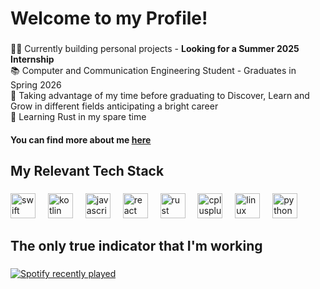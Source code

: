 <h1 align="left">Welcome to my Profile!</h1>

###

<p align="left">🧑‍💻 Currently building personal projects - <strong>Looking for a Summer 2025 Internship</strong><br>📚 Computer and Communication Engineering Student - Graduates in Spring 2026<br>🎯 Taking advantage of my time before graduating to Discover, Learn and Grow in different fields anticipating a bright career<br>🔧 Learning Rust in my spare time<br>

<h4>You can find more about me <a href="https://joehachem.me">here</a><h4>

###

<h2 align="left">My Relevant Tech Stack</h2>

###

<div align="left">
  <img src="https://cdn.jsdelivr.net/gh/devicons/devicon/icons/swift/swift-original.svg" height="40" alt="swift logo"  />
  <img width="12" />
  <img src="https://cdn.jsdelivr.net/gh/devicons/devicon/icons/kotlin/kotlin-original.svg" height="40" alt="kotlin logo"  />
  <img width="12" />
  <img src="https://cdn.jsdelivr.net/gh/devicons/devicon/icons/javascript/javascript-original.svg" height="40" alt="javascript logo"  />
  <img width="12" />
  <img src="https://cdn.jsdelivr.net/gh/devicons/devicon/icons/react/react-original.svg" height="40" alt="react logo"  />
  <img width="12" />
  <img src="https://cdn.jsdelivr.net/gh/devicons/devicon/icons/rust/rust-original.svg" height="40" alt="rust logo"  />
  <img width="12" />
  <img src="https://cdn.jsdelivr.net/gh/devicons/devicon/icons/cplusplus/cplusplus-original.svg" height="40" alt="cplusplus logo"  />
  <img width="12" />
  <img src="https://cdn.jsdelivr.net/gh/devicons/devicon/icons/linux/linux-original.svg" height="40" alt="linux logo"  />
  <img width="12" />
  <img src="https://cdn.jsdelivr.net/gh/devicons/devicon/icons/python/python-original.svg" height="40" alt="python logo"  />
</div>

###

<h2 align="left">The only true indicator that I'm working</h2>

###

<div align="left">
  <a href="https://open.spotify.com/user/vol8qac638dw7xsghrdyokzlp">
    <img src="https://spotify-recently-played-readme.vercel.app/api?user=vol8qac638dw7xsghrdyokzlp&count=5&unique=true" alt="Spotify recently played"  />
  </a>
</div>

###
